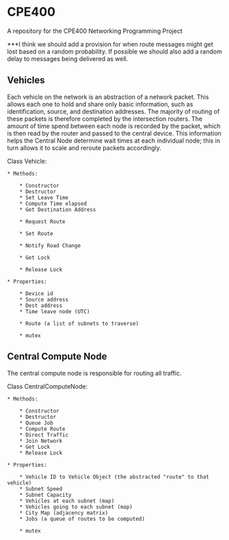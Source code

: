 # CPE400
A repository for the CPE400 Networking Programming Project

***I think we should add a provision for when route messages might get lost based on a random probability. If possible we should also add a random delay to messages being delivered as well.

## Vehicles
Each vehicle on the network is an abstraction of a network packet. This allows each one to hold and share only basic information, such as identification, source, and destination addresses. The majority of routing of these packets is therefore completed by the intersection routers. The amount of time spend between each node is recorded by the packet, which is then read by the router and passed to the central device. This information helps the Central Node determine wait times at each individual node; this in turn allows it to scale and reroute packets accordingly.


Class Vehicle:

	* Methods:

		* Constructor
		* Destructor
		* Set Leave Time
		* Compute Time elapsed
		* Get Destination Address

		* Request Route

		* Set Route

		* Notify Road Change

		* Get Lock

		* Release Lock

	* Properties:

		* Device id
		* Source address
		* Dest address
		* Time leave node (UTC)

		* Route (a list of subnets to traverse)

		* mutex

## Central Compute Node
The central compute node is responsible for routing all traffic.

Class CentralComputeNode:

	* Methods:

		* Constructor
		* Destructor
		* Queue Job
		* Compute Route
		* Direct Traffic
		* Join Network
		* Get Lock
		* Release Lock

	* Properties:

		* Vehicle ID to Vehicle Object (the abstracted "route" to that vehicle)
		* Subnet Speed
		* Subnet Capacity
		* Vehicles at each subnet (map)
		* Vehicles going to each subnet (map)
		* City Map (adjacency matrix)
		* Jobs (a queue of routes to be computed)

		* mutex
